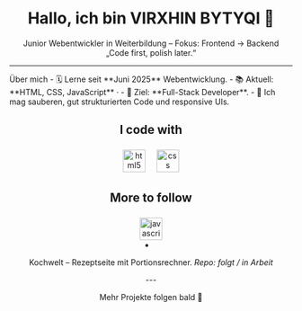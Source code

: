<!-- Profile README für VIRXHIN BYTYQI -->

<h1 align="center">Hallo, ich bin VIRXHIN BYTYQI 👋</h1>


<p align="center">
  Junior Webentwickler in Weiterbildung – Fokus: Frontend → Backend<br/>
  „Code first, polish later.“
</p>

---

<div> Über mich
- 🗓️ Lerne seit **Juni 2025**  Webentwicklung.
- 📚 Aktuell: **HTML, CSS, JavaScript** ·
- 🎯 Ziel: **Full-Stack Developer**.
- 🧩 Ich mag sauberen, gut strukturierten Code und responsive UIs.
</div>

<h2 align="center">I code with</h2>

###

<div align="center">
  <img src="https://cdn.jsdelivr.net/gh/devicons/devicon/icons/html5/html5-original.svg" height="40" alt="html5 logo"  />
  <img width="12" />
  <img src="https://cdn.jsdelivr.net/gh/devicons/devicon/icons/css3/css3-original.svg" height="40" alt="css logo"  />
</div>

###

<h2 align="center">More to follow</h2>

###

<div align="center">
  <img src="https://cdn.jsdelivr.net/gh/devicons/devicon/icons/javascript/javascript-original.svg" height="40" alt="javascript logo"  />
</div>

<div align="center" Projekte (Auswahl)

- Kochwelt – Rezeptseite mit Portionsrechner.
  _Repo: folgt / in Arbeit_

  </div>
<div align="center"
### Was ich gerade übe
- Mobile-first & Responsive Patterns (Overlays, Blur, Off-Canvas-Menüs)
- Saubere Commits & Repo-Struktur (README, Assets, Branches)
  </div>
 <div align="center"
  ### Kontakt
- GitHub: [@babalushi04](https://github.com/babalushi04)  
- E-Mail: xhini95@gmail.com 
- Discord: Virxhin Bytyqi // babalushi04
 </div>
---

<p align="center">Mehr Projekte folgen bald 🚀</p>
